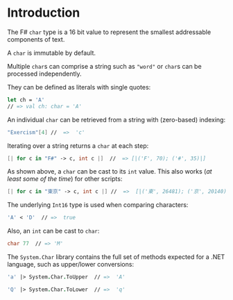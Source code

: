 # Introduction

The F# `char` type is a 16 bit value to represent the smallest addressable components of text.

A `char` is immutable by default.

Multiple `char`s can comprise a string such as `"word"` or `char`s can be processed independently.

They can be defined as literals with single quotes:

```fsharp
let ch = 'A'
// => val ch: char = 'A'
```

An individual `char` can be retrieved from a string with (zero-based) indexing:

```fsharp
"Exercism"[4] //  =>  'c'
```

Iterating over a string returns a `char` at each step:

```fsharp
[| for c in "F#" -> c, int c |]  //  => [|('F', 70); ('#', 35)|]
```

As shown above, a `char` can be cast to its `int` value.
This also works (*at least some of the time*) for other scripts:

```fsharp
[| for c in "東京" -> c, int c |] //  =>  [|('東', 26481); ('京', 20140)|]
```

The underlying `Int16` type is used when comparing characters:


```fsharp
'A' < 'D'  // =>  true
```

Also, an `int` can be cast to `char`:

```fsharp
char 77  // => 'M'
```

The `System.Char` library contains the full set of methods expected for a .NET language, such as upper/lower conversions:

```fsharp
'a' |> System.Char.ToUpper  // =>  'A'

'Q' |> System.Char.ToLower  // =>  'q'
```
